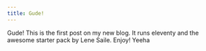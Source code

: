 ```yaml
---
title: Gude!
---
```


Gude! This is the first post on my new blog. It runs eleventy and the awesome starter pack by Lene Saile. Enjoy! Yeeha
